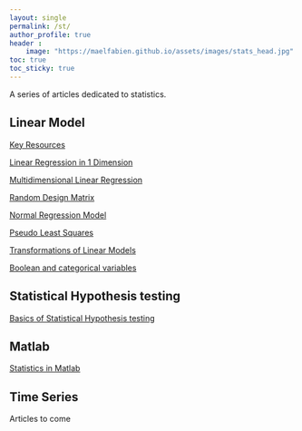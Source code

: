 ```yaml
---
layout: single
permalink: /st/
author_profile: true
header :
    image: "https://maelfabien.github.io/assets/images/stats_head.jpg"
toc: true
toc_sticky: true
---
```


A series of articles dedicated to statistics.

## Linear Model

[Key Resources](https://maelfabien.github.io/statistics/resources/)

[Linear Regression in 1 Dimension](https://maelfabien.github.io/statistics/linreg/)

[Multidimensional Linear Regression](https://maelfabien.github.io/statistics/linreg2/)

[Random Design Matrix](https://maelfabien.github.io/statistics/rnddesign/)

[Normal Regression Model](https://maelfabien.github.io/statistics/normal/)

[Pseudo Least Squares](https://maelfabien.github.io/statistics/pseudols/)

[Transformations of Linear Models](https://maelfabien.github.io/statistics/Special/)

[Boolean and categorical variables](https://maelfabien.github.io/statistics/Boolean/)

## Statistical Hypothesis testing

[Basics of Statistical Hypothesis testing](https://maelfabien.github.io/statistics/Tests/)

## Matlab

[Statistics in Matlab](https://maelfabien.github.io/statistics/matlab/)

## Time Series

Articles to come
